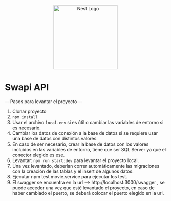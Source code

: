 <p align="center">
  <a href="http://nestjs.com/" target="blank"><img src="https://nestjs.com/img/logo-small.svg" width="200" alt="Nest Logo" /></a>
</p>


# Swapi API

-- Pasos para levantar el proyecto -- 

1. Clonar proyecto
2. ```npm install```
3. Usar el archivo ```local.env``` si es útil o cambiar las variables de entorno si es necesario.
4. Cambiar los datos de conexión a la base de datos si se requiere usar una base de datos con distintos valores.
5. En caso de ser necesario, crear la base de datos con los valores incluidos en las variables de entorno, tiene que ser SQL Server ya que el conector elegido es ese.
6. Levantar: ```npm run start:dev``` para levantar el proyecto local.
7. Una vez levantado, deberían correr automáticamente las migraciones con la creación de las tablas y el insert de algunos datos.
8. Ejecutar npm test movie.service para ejecutar los test.
9. El swagger se encuentra en la url --> http://localhost:3000/swagger , se puede acceder una vez que esté levantado el proyecto, en caso de haber cambiado el puerto, se deberá colocar el puerto elegido en la url.
